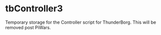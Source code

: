 # tbController3
Temporary storage for the Controller script for ThunderBorg. This will be removed post PiWars.
